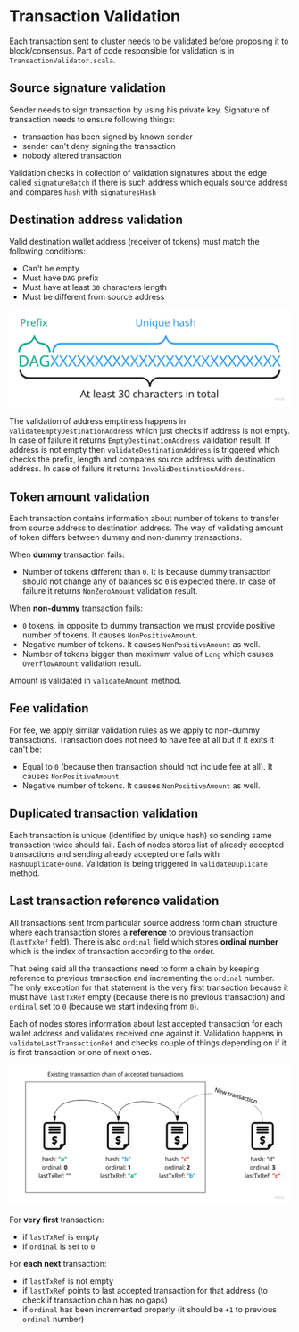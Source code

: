 # Transaction Validation

Each transaction sent to cluster needs to be validated before proposing it to block/consensus.
Part of code responsible for validation is in `TransactionValidator.scala`.

## Source signature validation
Sender needs to sign transaction by using his private key. Signature of transaction
needs to ensure following things:

- transaction has been signed by known sender
- sender can't deny signing the transaction
- nobody altered transaction

Validation checks in collection of validation signatures about the edge called `signatureBatch` if there
is such address which equals source address and compares `hash` with `signaturesHash`

## Destination address validation
Valid destination wallet address (receiver of tokens) must match the following conditions:

- Can't be empty
- Must have `DAG` prefix
- Must have at least `30` characters length
- Must be different from source address

![alt text](img/transaction-validation/dag-address-format.jpg "DAG address format")

The validation of address emptiness happens in `validateEmptyDestinationAddress` which just checks if address is not empty.
In case of failure it returns `EmptyDestinationAddress` validation result.
If address is not empty then `validateDestinationAddress` is triggered which checks the prefix, length and compares
source address with destination address. In case of failure it returns `InvalidDestinationAddress`.

## Token amount validation
Each transaction contains information about number of tokens to transfer from source address to destination address.
The way of validating amount of token differs between dummy and non-dummy transactions.

When **dummy** transaction fails:

- Number of tokens different than `0`. It is because dummy transaction should not change any of balances so `0` is expected there.
In case of failure it returns `NonZeroAmount` validation result.

When **non-dummy** transaction fails:

- `0` tokens, in opposite to dummy transaction we must provide positive number of tokens. It causes `NonPositiveAmount`.
- Negative number of tokens. It causes `NonPositiveAmount` as well.
- Number of tokens bigger than maximum value of `Long` which causes `OverflowAmount` validation result.

Amount is validated in `validateAmount` method.

## Fee validation
For fee, we apply similar validation rules as we apply to non-dummy transactions.
Transaction does not need to have fee at all but if it exits it can't be:

- Equal to `0` (because then transaction should not include fee at all). It causes `NonPositiveAmount`.
- Negative number of tokens. It causes `NonPositiveAmount` as well.

## Duplicated transaction validation
Each transaction is unique (identified by unique hash) so sending same transaction twice should fail.
Each of nodes stores list of already accepted transactions and sending already accepted one fails with `HashDuplicateFound`.
Validation is being triggered in `validateDuplicate` method.

## Last transaction reference validation

All transactions sent from particular source address form chain structure where each transaction stores a **reference** to
previous transaction (`lastTxRef` field).
There is also `ordinal` field which stores **ordinal number** which is the index of transaction
according to the order.

That being said all the transactions need to form a chain by keeping reference to previous transaction
and incrementing the `ordinal` number. The only exception for that statement is the very first transaction
because it must have `lastTxRef` empty (because there is no previous transaction) and `ordinal` set to `0`
(because we start indexing from `0`).

Each of nodes stores information about last accepted transaction for each wallet address and validates
received one against it. Validation happens in `validateLastTransactionRef` and checks couple of things depending on
if it is first transaction or one of next ones.

![alt text](img/transaction-validation/tx-chain.jpg "Transaction chain")

For **very first** transaction:

- if `lastTxRef` is empty
- if `ordinal` is set to `0`

For **each next** transaction:

- if `lastTxRef` is not empty
- if `lastTxRef` points to last accepted transaction for that address (to check if transaction chain has no gaps)
- if `ordinal` has been incremented properly (it should be `+1` to previous `ordinal` number)
